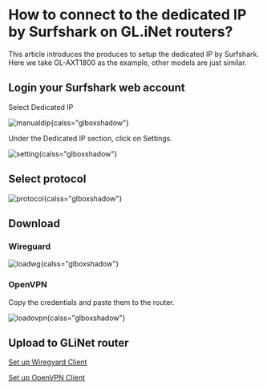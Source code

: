 # How to connect to the dedicated IP by Surfshark on GL.iNet routers?

This article introduces the produces to setup the dedicated IP by Surfshark. Here we take GL-AXT1800 as the example, other models are just similar.

## Login your Surfshark web account

Select Dedicated IP

![manualdip](https://static.gl-inet.com/docs/router/en/4/interface_guide/openvpn_client/manualdip.jpg){calss="glboxshadow"}

Under the Dedicated IP section, click on Settings.

![setting](https://static.gl-inet.com/docs/router/en/4/interface_guide/wireguard_client/set_up_surfshark_dip/setting.jpg){calss="glboxshadow"}

## Select protocol 

![protocol](https://static.gl-inet.com/docs/router/en/4/interface_guide/openvpn_client/protocol.jpg){calss="glboxshadow"}

## Download

### Wireguard

![loadwg](https://static.gl-inet.com/docs/router/en/4/interface_guide/wireguard_client/set_up_surfshark_dip/loadwg.jpg){calss="glboxshadow"}

### OpenVPN

Copy the credentials and paste them to the router.

![loadovpn](https://static.gl-inet.com/docs/router/en/4/interface_guide/openvpn_client/loadovpn.jpg){calss="glboxshadow"}

## Upload to GLiNet router

[Set up Wiregyard Client](../interface_guide/wireguard_client.md)

[Set up OpenVPN Client](../interface_guide/openvpn_client.md)